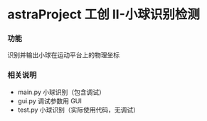 # astraProject 工创 II-小球识别检测

### 功能

识别并输出小球在运动平台上的物理坐标

### 相关说明

- main.py 小球识别（包含调试）
- gui.py 调试参数用 GUI
- test.py 小球识别（实际使用代码，无调试）
